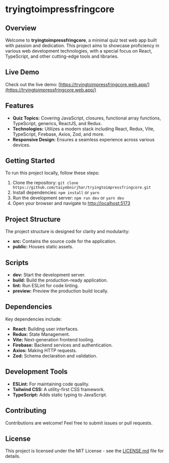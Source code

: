 # tryingtoimpressfringcore

## Overview

Welcome to **tryingtoimpressfringcore**, a minimal quiz test web app built with passion and dedication. This project aims to showcase proficiency in various web development technologies, with a special focus on React, TypeScript, and other cutting-edge tools and libraries.

## Live Demo

Check out the live demo: [https://tryingtoimpressfringcore.web.app/](https://tryingtoimpressfringcore.web.app/)

## Features

- **Quiz Topics:** Covering JavaScript, closures, functional array functions, TypeScript, generics, ReactJS, and Redux.
- **Technologies:** Utilizes a modern stack including React, Redux, Vite, TypeScript, Firebase, Axios, Zod, and more.
- **Responsive Design:** Ensures a seamless experience across various devices.

## Getting Started

To run this project locally, follow these steps:

1. Clone the repository: `git clone https://github.com/taiyebnirjhar/tryingtoimpressfringcore.git`
2. Install dependencies: `npm install` or `yarn`
3. Run the development server: `npm run dev` or `yarn dev`
4. Open your browser and navigate to [http://localhost:5173](http://localhost:5173)

## Project Structure

The project structure is designed for clarity and modularity:

- **src:** Contains the source code for the application.
- **public:** Houses static assets.

## Scripts

- **dev:** Start the development server.
- **build:** Build the production-ready application.
- **lint:** Run ESLint for code linting.
- **preview:** Preview the production build locally.

## Dependencies

Key dependencies include:

- **React:** Building user interfaces.
- **Redux:** State Management.
- **Vite:** Next-generation frontend tooling.
- **Firebase:** Backend services and authentication.
- **Axios:** Making HTTP requests.
- **Zod:** Schema declaration and validation.

## Development Tools

- **ESLint:** For maintaining code quality.
- **Tailwind CSS:** A utility-first CSS framework.
- **TypeScript:** Adds static typing to JavaScript.

## Contributing

Contributions are welcome! Feel free to submit issues or pull requests.

## License

This project is licensed under the MIT License - see the [LICENSE.md](LICENSE.md) file for details.
